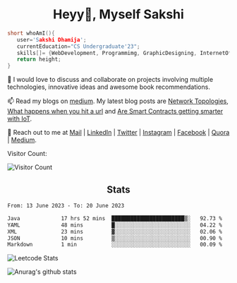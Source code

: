 ### <h1 align='center'>Heyy👋, Myself Sakshi</h1>



<!--
**secrashi/secrashi** is a ✨ _special_ ✨ repository because its `README.md` (this file) appears on your GitHub profile.
Here are some ideas to get you started:
🤔 I’m looking for help with ...
📫 How to reach me: 
 - <img src= " https://img.shields.io/badge/WHATSAPP-25D366?&style=for-the-badge&logo=whatsapp&logoColor=white"/> 8349046111
 - <img src= "https://img.shields.io/badge/gmail-D14836?&style=for-the-badge&logo=gmail&logoColor=white" /> sakshidhamija15@gmail.com
![Top Langs](https://github-readme-stats.vercel.app/api/top-langs/?username=secrashi&theme=tokyonight)
![Anurag's github stats](https://github-readme-stats.vercel.app/api?username=secrashi&show_icons=true&theme=radical)
[![Top Langs](https://github-readme-stats.vercel.app/api/top-langs/?username=secrashi&layout=compact)](https://github.com/secrashi/github-readme-stats)
[![Instagram Badge](https://img.shields.io/badge/-@savi.1311-e4405f?style=flat-square&labelColor=f94877&logo=instagram&logoColor=white&link=https://www.instagram.com/savi.1311/)](https://www.instagram.com/savi.1311/)



 
 👯 I’m looking to collaborate on projects that use multiple technologies to innovate a better product.
 
 
  
 ⚡ Fun fact: I'm neither tea nor coffee person!
 <img src="https://github.com/secrashi/secrashi/blob/main/images/stat.svg" alt="WakaTime Activity"/>
-->

<!-- 🔭 I’m a Web Developer, Graphic Designer, and a Creative Content writer pursuing BTech in CSE.

 🌱 I’m currently learning Augmented Reality and Virtual Reality.
 
 💬 Reach out to me for designing web page, building websites from scratch, handling the backends, and definitely for reccomending some awesome books. -->



 ```C++
 short whoAmI(){
    user='Sakshi Dhamija';
    currentEducation="CS Undergraduate'23";
    skills[]= {WebDevelopment, Programmimg, GraphicDesigning, InternetOfThings, ContentWriting};
    return height;
 }
 ```
<!--  ```Javascript
 function dailyTimeSpent(){
  code= 0.05;
  debug= 0.6;
  write= 0.15;
  read= 0.2;
 }
 
 ``` -->
<!--  
 ```python
 class Current:
       contribute: 'open_source'
       read: 'The Alchemist'
       listen: 'gate_smashers'
       practice: 'geeksforgeeks'
 ``` -->
<!--  ```javascript
 Connect()
 {
   Linkedln: https://www.linkedin.com/in/s15/ 
   Gmail: sakshidhamija15@gmail.com 
   Quora: https://www.quora.com/profile/Sakshi-561
   Instagram: https://www.instagram.com/_._s.i.r.i.u.s.l.y_._/
 }
 ``` -->
<!-- ### <h1 align='center'>Stats();</h1> -->

 
👯 I would love to discuss and collaborate on projects involving multiple technologies, innovative ideas and awesome book recommendations.

 📫 Read my blogs on [medium](https://sakshi-secrashi.medium.com/). My latest blog posts are [Network Topologies](https://sakshi-secrashi.medium.com/network-topologies-9aaf05e13a0b), [What happens when you hit a url](https://sakshi-secrashi.medium.com/what-happens-when-you-hit-a-url-81f676868062) and [Are Smart Contracts getting smarter with IoT](https://medium.com/tech-iiitg/are-smart-contracts-getting-smarter-with-iot-8001887d6696).
 
  💬 Reach out to me at [Mail](sakshidhamija15@gmail.com) | [LinkedIn](https://www.linkedin.com/in/s15/) | [Twitter](https://twitter.com/Sakshi14391573?t=hGrG1y8W_wqIk8JBlpQSkg&s=09) | [Instagram]( https://www.instagram.com/_._s.i.r.i.u.s.l.y_._/) | [Facebook](https://www.facebook.com/sakshi.dhamija.522) | [Quora](https://www.quora.com/profile/Sakshi-561) | [Medium](https://sakshi-secrashi.medium.com/).

Visitor Count:

![Visitor Count](https://profile-counter.glitch.me/secrashi/count.svg) 



<h2 align='center'>Stats</h2>

<!--START_SECTION:waka-->

```txt
From: 13 June 2023 - To: 20 June 2023

Java             17 hrs 52 mins  ███████████████████████▒░   92.73 %
YAML             48 mins         █░░░░░░░░░░░░░░░░░░░░░░░░   04.22 %
XML              23 mins         ▓░░░░░░░░░░░░░░░░░░░░░░░░   02.06 %
JSON             10 mins         ▒░░░░░░░░░░░░░░░░░░░░░░░░   00.90 %
Markdown         1 min           ░░░░░░░░░░░░░░░░░░░░░░░░░   00.09 %
```

<!--END_SECTION:waka-->


<!-- <p align="center">
I joined GitHub <b>{{ ACCOUNT_AGE }}</b> years ago.<br>
Since then I've pushed <b>{{ COMMITS }}</b> commits, opened <b>{{ ISSUES }}</b> issues, submitted <b>{{ PULL_REQUESTS }}</b> pull requests, received <b>{{ STARS }}</b> stars across <b>{{ REPOSITORIES }}</b> personal projects, contributed to <b>{{ REPOSITORIES_CONTRIBUTED_TO }}</b> public repositories, and reviewed <b>{{ CODE_REVIEWS }}</b> pull requests.
</p>
 -->

<!-- <h2 align='center'>GitHub Stats</h2> -->

<!-- [![GitHub Streak](https://github-readme-streak-stats.herokuapp.com/?user=secrashi)](https://git.io/streak-stats) -->
 
 ![Leetcode Stats](https://leetcode.card.workers.dev/?username=think_upon_it&theme=unicorn)
 
 
 
![Anurag's github stats](https://github-readme-stats.vercel.app/api?username=sakshi-dhamija&show_icons=true&theme=highcontrast)

<!-- [![Top Langs](https://github-readme-stats.vercel.app/api/top-langs/?username=sakshi-dhamija&layout=compact)](https://github.com/anuraghazra/github-readme-stats)
 -->


